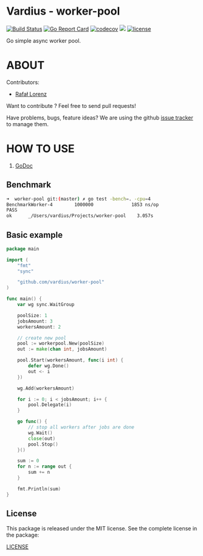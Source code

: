 Vardius - worker-pool
================
[![Build Status](https://travis-ci.org/vardius/worker-pool.svg?branch=master)](https://travis-ci.org/vardius/worker-pool)
[![Go Report Card](https://goreportcard.com/badge/github.com/vardius/worker-pool)](https://goreportcard.com/report/github.com/vardius/worker-pool)
[![codecov](https://codecov.io/gh/vardius/worker-pool/branch/master/graph/badge.svg)](https://codecov.io/gh/vardius/worker-pool)
[![](https://godoc.org/github.com/vardius/worker-pool?status.svg)](http://godoc.org/github.com/vardius/worker-pool)
[![license](https://img.shields.io/github/license/mashape/apistatus.svg)](https://github.com/vardius/worker-pool/blob/master/LICENSE.md)

Go simple async worker pool.

ABOUT
==================================================
Contributors:

* [Rafał Lorenz](http://rafallorenz.com)

Want to contribute ? Feel free to send pull requests!

Have problems, bugs, feature ideas?
We are using the github [issue tracker](https://github.com/vardius/worker-pool/issues) to manage them.

HOW TO USE
==================================================

1. [GoDoc](http://godoc.org/github.com/vardius/worker-pool)

## Benchmark
```bash
➜  worker-pool git:(master) ✗ go test -bench=. -cpu=4
BenchmarkWorker-4        1000000              1853 ns/op
PASS
ok      _/Users/vardius/Projects/worker-pool    3.057s
```

## Basic example
```go
package main

import (
    "fmt"
    "sync"

    "github.com/vardius/worker-pool"
)

func main() {
    var wg sync.WaitGroup

    poolSize: 1
    jobsAmount: 3
    workersAmount: 2

    // create new pool
    pool := workerpool.New(poolSize)
    out := make(chan int, jobsAmount)

    pool.Start(workersAmount, func(i int) {
        defer wg.Done()
        out <- i
    })

    wg.Add(workersAmount)

    for i := 0; i < jobsAmount; i++ {
        pool.Delegate(i)
    }

    go func() {
        // stop all workers after jobs are done
        wg.Wait()
        close(out)
        pool.Stop()
    }()

    sum := 0
    for n := range out {
        sum += n
    }

    fmt.Println(sum)
}
```

License
-------

This package is released under the MIT license. See the complete license in the package:

[LICENSE](LICENSE.md)
